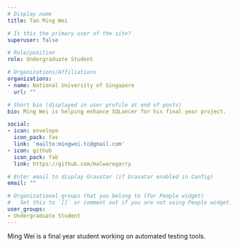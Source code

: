 ```yaml
---
# Display name
title: Tan Ming Wei

# Is this the primary user of the site?
superuser: false

# Role/position
role: Undergraduate Student

# Organizations/Affiliations
organizations:
- name: National University of Singapore
  url: ""

# Short bio (displayed in user profile at end of posts)
bio: Ming Wei is helping enhance SQLancer for his final year project.

social:
- icon: envelope
  icon_pack: fas
  link: 'mailto:mingwei.tc@gmail.com'
- icon: github
  icon_pack: fab
  link: https://github.com/malwaregarry

# Enter email to display Gravatar (if Gravatar enabled in Config)
email: ""

# Organizational groups that you belong to (for People widget)
#   Set this to `[]` or comment out if you are not using People widget.
user_groups:
- Undergraduate Student
---
```


Ming Wei is a final year student working on automated testing tools.

